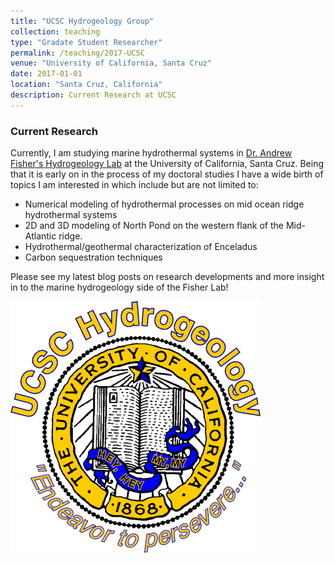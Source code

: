 ```yaml
---
title: "UCSC Hydrogeology Group"
collection: teaching
type: "Gradate Student Researcher"
permalink: /teaching/2017-UCSC
venue: "University of California, Santa Cruz"
date: 2017-01-01
location: "Santa Cruz, California"
description: Current Research at UCSC
---
```

### Current Research
Currently, I am studying marine hydrothermal systems in <a href="https://websites.pmc.ucsc.edu/~afisher/"> Dr. Andrew Fisher's Hydrogeology Lab</a> at the University of California, Santa Cruz. Being that it is early on in the process of my doctoral studies I have a wide birth of topics I am interested in which include but are not limited to:
- Numerical modeling of hydrothermal processes on mid ocean ridge hydrothermal systems
- 2D and 3D modeling of North Pond on the western flank of the Mid-Atlantic ridge.
- Hydrothermal/geothermal characterization of Enceladus
- Carbon sequestration techniques

Please see my latest blog posts on research developments and more insight in to the marine hydrogeology side of the Fisher Lab!

![](images/fisherlab.gif)
